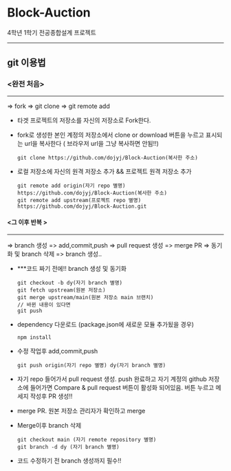 # Block-Auction
4학년 1학기 전공종합설계 프로젝트

*****

## git 이용법
### <완전 처음>
****
=> fork => git clone => git remote add

- 타겟 프로젝트의 저장소를 자신의 저장소로 Fork한다.

- fork로 생성한 본인 계정의 저장소에서 clone or download 버튼을 누르고 표시되는 url을 복사한다 ( 브라우저 url을 그냥 복사하면 안됨!!)

    ```
    git clone https://github.com/dojyj/Block-Auction(복사한 주소)
    ```

- 로컬 저장소에 자신의 원격 저장소 추가 && 프로젝트 원격 저장소 추가 
    
    ```
    git remote add origin(자기 repo 별명) https://github.com/dojyj/Block-Auction(복사한 주소)
    git remote add upstream(프로젝트 repo 별명) https://github.com/dojyj/Block-Auction.git
    ```

#### <그 이후 반복 >
****
=> branch 생성 => add,commit,push => pull request 생성 => merge PR => 동기화 및 branch 삭제 => branch 생성..

- ***코드 짜기 전에!! branch 생성 및 동기화
    ```
    git checkout -b dy(자기 branch 별명)
    git fetch upstream(원본 저장소)
    git merge upstream/main(원본 저장소 main 브랜치)
    // 바뀐 내용이 있다면
    git push
    ```
    
- dependency 다운로드 (package.json에 새로운 모듈 추가됬을 경우)
  
    ```
    npm install
    ```

- 수정 작업후 add,commit,push
 
    ```
    git push origin(자기 repo 별명) dy(자기 branch 별명)
    ```

- 자기 repo 들어가서 pull request 생성. push 완료하고 자기 계정의 github 저장소에 들어가면 Compare & pull request 버튼이 활성화 되어있음. 버튼 누르고 메세지 작성후 PR 생성!!
  
- merge PR. 원본 저장소 관리자가 확인하고 merge
  
- Merge이후 branch 삭제

    ```
    git checkout main (자기 remote repository 별명)
    git branch -d dy (자기 branch 별명)
    ```

- 코드 수정하기 전 branch 생성까지 필수!! 
